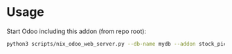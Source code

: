 # Usage

Start Odoo including this addon (from repo root):

```bash
python3 scripts/nix_odoo_web_server.py --db-name mydb --addon stock_picking_line_sequence
```
